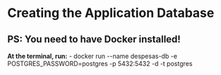 # Creating the Application Database

## PS: You need to have Docker installed!

**At the terminal, run:**
    - docker run --name despesas-db -e POSTGRES_PASSWORD=postgres -p 5432:5432 -d -t postgres
